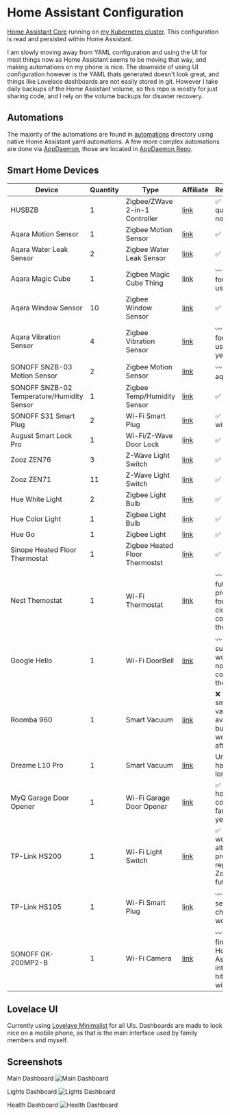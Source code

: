 # Home Assistant Configuration

[Home Assistant Core](https://home-assistant.io/) running on [my Kubernetes cluster](https://github.com/mchestr/home-cluster).  This configuration is read and persisted within Home Assistant.

I am slowly moving away from YAML configuration and using the UI for most things now as Home Assistant seems to be moving that way, and making automations on my phone is nice. The downside of using UI configuration however is the YAML thats generated doesn't look great, and things like Lovelace dashboards are not easily stored in git. However I take daily backups of the Home Assistant volume, so this repo is mostly for just sharing code, and I rely on the volume backups for disaster recovery.

## Automations

The majority of the automations are found in [automations](./automations) directory using native Home Assistant yaml automations. 
A few more complex automations are done via [AppDaemon](https://appdaemon.readthedocs.io/en/latest/), those are located in [AppDaemon Repo](https://github.com/mchestr/appdaemon).

## Smart Home Devices

| Device | Quantity | Type | Affiliate | Recommend? |
|--------|----------|------|--------------|---------|
| HUSBZB | 1 | Zigbee/ZWave 2-in-1 Controller |[link](https://amzn.to/3wCaQ5L)| ✅ (although quite pricey now...) |
| Aqara Motion Sensor | 1 | Zigbee Motion Sensor | [link](https://amzn.to/3Ga0GN0) | ✅ |
| Aqara Water Leak Sensor | 2 | Zigbee Water Leak Sensor | [link](https://amzn.to/387R2he) | ✅ |
| Aqara Magic Cube | 1 | Zigbee Magic Cube Thing | [link](https://amzn.to/3LDlYDG) | 〰️ (have not found a good use for it) |
| Aqara Window Sensor  | 10 | Zigbee Window Sensor | [link](https://amzn.to/3lAAXE4) | ✅ |
| Aqara Vibration Sensor | 4 | Zigbee Vibration Sensor | [link](https://amzn.to/3LEMBID) | 〰️ (have not found a good use for them yet...) |
| SONOFF SNZB-03 Motion Sensor | 2 | Zigbee Motion Sensor | [link](https://amzn.to/3yUrWgS) | 〰️ (prefer aqara) |
| SONOFF SNZB-02 Temperature/Humidity Sensor | 1 | Zigbee Temp/Humidity Sensor | [link](https://amzn.to/39GZSD8) | ✅ |
| SONOFF S31 Smart Plug | 2 | Wi-Fi Smart Plug | [link](https://amzn.to/3lxf5JJ) | ✅ Flashed with [Tasmota](https://tasmota.github.io/docs/)|
| August Smart Lock Pro | 1 | Wi-Fi/Z-Wave Door Lock | [link](https://amzn.to/3G9ejvI) | ✅ |
| Zooz ZEN76 | 3 | Z-Wave Light Switch | [link](https://amzn.to/3MCMVsw) | ✅ |
| Zooz ZEN71 | 11 | Z-Wave Light Switch | [link](https://amzn.to/3LEMYmv) | ✅ |
| Hue White Light | 2 | Zigbee Light Bulb | [link](https://amzn.to/3sRswIj) | ✅ |
| Hue Color Light | 1 | Zigbee Light Bulb | [link](https://amzn.to/3LCdDjN) | ✅ |
| Hue Go | 1 | Zigbee Light | [link](https://amzn.to/3MJnWUv) | ✅ |
| Sinope Heated Floor Thermostat | 1 | Zigbee Heated Floor Thermostst | [link](https://amzn.to/38CHxqN) | ✅ |
| Nest Themostat | 1 | Wi-Fi Thermostat | [link](https://amzn.to/3LwY252) | 〰️ (in the future I would probably go for a non-cloud connected thermostat)
| Google Hello | 1 | Wi-Fi DoorBell | [link](https://store.google.com/ca/config/nest_doorbell_wired?hl=en-GB) | 〰️ (requires subscription, would prefer non-cloud connected in the future) |
| Roomba 960 | 1 | Smart Vacuum | [link](https://amzn.to/3NltowO) | ❌ (better smart vacuums available now, but it still works nicely after 5 years) |
| Dreame L10 Pro | 1 | Smart Vacuum | [link](https://amzn.to/3GoDOcV) | Undecided, haven't had it long enough |
| MyQ Garage Door Opener | 1 | Wi-Fi Garage Door Opener | [link](https://www.myq.com/) | ✅ (came with house, no complaints so far after 2 years) |
| TP-Link HS200 | 1 | Wi-Fi Light Switch | [link](https://amzn.to/38DSs3x) | ✅ (cheap, works, although I will probably replace with Zooz in the future) |
| TP-Link HS105 | 1 | Wi-Fi Smart Plug | [link](https://amzn.to/39NXMBz) | 〰️ (sonoff seem to be cheaper, both work well)  |
| SONOFF GK-200MP2-B | 1 | Wi-Fi Camera | [link](https://amzn.to/3MHTiL6) | 〰️ (works fine, but Home Assistant integration is hit and miss with PtZ) |

## Lovelace UI

Currently using [Lovelave Minimalist](https://ui-lovelace-minimalist.github.io/UI/) for all UIs. Dashboards are made to look nice on 
a mobile phone, as that is the main interface used by family members and myself.

## Screenshots

Main Dashboard
![Main Dashboard](https://user-images.githubusercontent.com/1817506/169753202-218afb4c-806e-47c9-9f89-5c1f3dfb96dc.png?raw=true)

Lights Dashboard
![Lights Dashboard](https://user-images.githubusercontent.com/1817506/169753477-0c4a22d5-2cde-4f34-9b5f-c9ff561fc7f3.png?raw=true)

Health Dashboard
![Health Dashboard](https://user-images.githubusercontent.com/1817506/169753639-478f68ec-f36b-4c32-ac4d-12f0147cef36.png)
